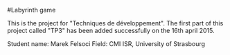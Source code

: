 #Labyrinth game

This is the project for "Techniques de développement". The first part of this project called "TP3" has been added successfully on the 16th april 2015.

Student name: Marek Felsoci
Field: CMI ISR, University of Strasbourg
